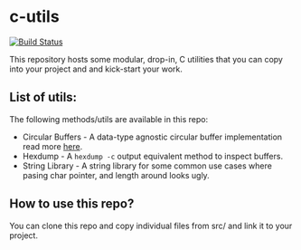 # c-utils
[![Build Status](https://travis-ci.com/EmbedJournal/c-utils.svg?branch=master)](https://travis-ci.com/EmbedJournal/c-utils)

This repository hosts some modular, drop-in, C utilities that you can copy into
your project and and kick-start your work.

## List of utils:

The following methods/utils are available in this repo:

* Circular Buffers - A data-type agnostic circular buffer implementation read
  more [here][1].
* Hexdump - A `hexdump -c` output equivalent method to inspect buffers.
* String Library - A string library for some common use cases where pasing
  char pointer, and length around looks ugly.

## How to use this repo?

You can clone this repo and copy individual files from src/ and link it to your
project.

[1]: https://embedjournal.com/implementing-circular-buffer-embedded-c/

